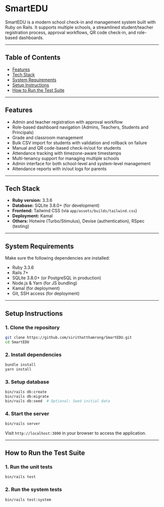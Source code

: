 # SmartEDU

SmartEDU is a modern school check-in and management system built with Ruby on Rails. It supports multiple schools, a
streamlined student/teacher registration process, approval workflows, QR code check-in, and role-based dashboards.

---

## Table of Contents

- [Features](#features)
- [Tech Stack](#tech-stack)
- [System Requirements](#system-requirements)
- [Setup Instructions](#setup-instructions)
- [How to Run the Test Suite](#how-to-run-the-test-suite)

---

## Features

- Admin and teacher registration with approval workflow
- Role-based dashboard navigation (Admins, Teachers, Students and Principals)
- Grade and classroom management
- Bulk CSV import for students with validation and rollback on failure
- Manual and QR code-based check-in/out for students
- Attendance tracking with timezone-aware timestamps
- Multi-tenancy support for managing multiple schools
- Admin interface for both school-level and system-level management
- Attendance reports with in/out logs for parents

---

## Tech Stack

- **Ruby version:** 3.3.6
- **Database:** SQLite 3.8.0+ (for development)
- **Frontend:** Tailwind CSS (via `app/assets/builds/tailwind.css`)
- **Deployment:** Kamal
- **Others:** Hotwire (Turbo/Stimulus), Devise (authentication), RSpec (testing)

---

## System Requirements

Make sure the following dependencies are installed:

- Ruby 3.3.6
- Rails 7+
- SQLite 3.8.0+ (or PostgreSQL in production)
- Node.js & Yarn (for JS bundling)
- Kamal (for deployment)
- Git, SSH access (for deployment)

---

## Setup Instructions

### 1. Clone the repository

```bash
git clone https://github.com/sirithatthamrong/SmartEDU.git
cd SmartEDU
```

### 2. Install dependencies

```bash
bundle install
yarn install
```

### 3. Setup database

```bash
bin/rails db:create
bin/rails db:migrate
bin/rails db:seed  # Optional: Seed initial data
```

### 4. Start the server

```bash
bin/rails server
```

Visit `http://localhost:3000` in your browser to access the application.

---

## How to Run the Test Suite

### 1. Run the unit tests

```bash
bin/rails test
```

### 2. Run the system tests

```bash
bin/rails test:system
```
